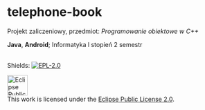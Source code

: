 # telephone-book
Projekt zaliczeniowy, przedmiot: _Programowanie obiektowe w C++_ </br>

**Java**, **Android**; Informatyka l stopień 2 semestr </br></br>


Shields: [![EPL-2.0][epl2-shield]][epl2]

[epl2]: https://www.eclipse.org/legal/epl-2.0/
[epl2-shield]: https://img.shields.io/badge/License-EPL%202.0-lightgrey.svg

<a rel="license" href="https://www.eclipse.org/legal/epl-2.0/"><img alt="Eclipse Public License" height=47px style="border-width:0" src="https://www.eclipse.org/eclipse.org-common/themes/solstice/public/images/logo/eclipse-foundation-grey-orange.svg" /></a></br>This work is licensed under the <a rel="license" href="https://www.eclipse.org/legal/epl-2.0/">Eclipse Public License 2.0</a>.
